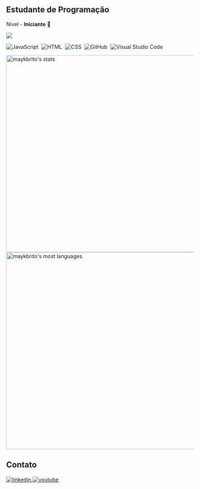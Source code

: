 ## Estudante de Programação
Nível - <strong>Iniciante</strong> 👶

<img align ="center" src = "https://cdn.discordapp.com/attachments/751571192795627710/1091121734977060894/magsound2.png"/>

![JavaScript](https://img.shields.io/badge/-JavaScript-05122A?style=flat&logo=javascript)&nbsp;
![HTML](https://img.shields.io/badge/-HTML-05122A?style=flat&logo=HTML5)&nbsp;
![CSS](https://img.shields.io/badge/-CSS-05122A?style=flat&logo=CSS3&logoColor=1572B6)&nbsp;
![GitHub](https://img.shields.io/badge/-GitHub-05122A?style=flat&logo=github)&nbsp;
![Visual Studio Code](https://img.shields.io/badge/-Visual%20Studio%20Code-05122A?style=flat&logo=visual-studio-code&logoColor=007ACC)&nbsp;

<img width="530em" src="https://github-readme-stats.vercel.app/api?username=MagJS&show_icons=true&theme=vision-friendly-dark" alt="maykbrito's stats"/>
<img width="530em" src="https://github-readme-stats.vercel.app/api/top-langs/?username=MagJS&layout=compact&theme=vision-friendly-dark" alt="maykbrito's most languages"/>

## Contato

<!--<a href="https://twitter.com/maykbrito" target="_blank">
  <img align="center" src="https://img.shields.io/badge/-maykbrito-05122A?style=flat&logo=twitter" alt="twitter"/>  
</a>-->
<a href="https://www.linkedin.com/in/guilherme-silva-215581252/" target="_blank">
  <img align="center" src="https://img.shields.io/badge/-MAG-05122A?style=flat&logo=linkedin" alt="linkedin"/>
</a>
<a href="https://www.youtube.com/@mag_dev" target="_blank">
 <img align="center" src="https://img.shields.io/badge/-MAG-05122A?style=flat&logo=youtube" alt="youtube"/>
</a>
</p>

